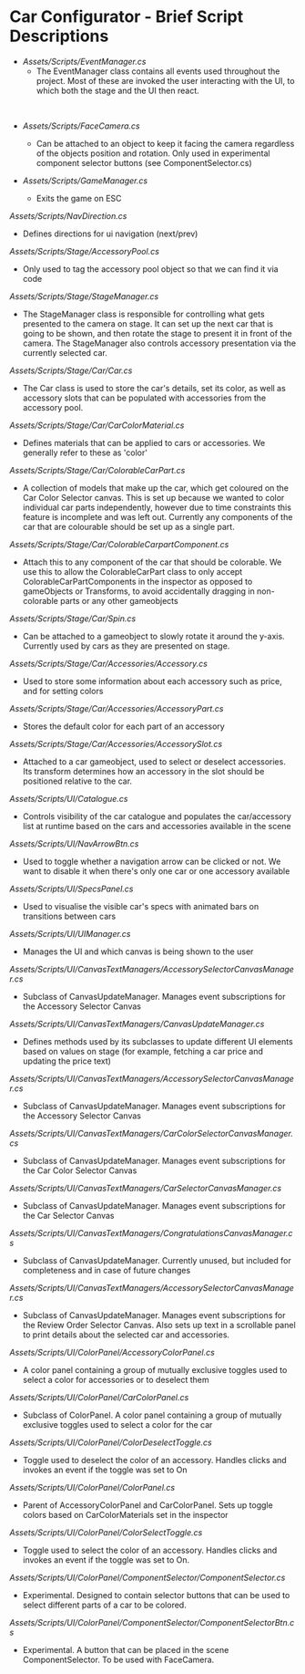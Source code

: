 # Car Configurator - Brief Script Descriptions

* _Assets/Scripts/EventManager.cs_
  * The EventManager class contains all events used throughout the project. Most of these are invoked the user interacting with the UI, to which both the stage and the UI then react.
<br />

* _Assets/Scripts/FaceCamera.cs_
  * Can be attached to an object to keep it facing the camera regardless of the objects position and rotation. Only used in experimental component selector buttons (see ComponentSelector.cs)

* _Assets/Scripts/GameManager.cs_<br />
  * Exits the game on ESC

_Assets/Scripts/NavDirection.cs_<br />
* Defines directions for ui navigation (next/prev)

_Assets/Scripts/Stage/AccessoryPool.cs_<br />
* Only used to tag the accessory pool object so that we can find it via code

_Assets/Scripts/Stage/StageManager.cs_<br />
* The StageManager class is responsible for controlling what gets presented to the camera on stage. It can set up the next car that is going to be shown, and then rotate the stage to present it in front of the camera. The StageManager also controls accessory presentation via the currently selected car.

_Assets/Scripts/Stage/Car/Car.cs_<br />
* The Car class is used to store the car's details, set its color, as well as accessory slots that can be populated with accessories from the accessory pool.

_Assets/Scripts/Stage/Car/CarColorMaterial.cs_<br />
* Defines materials that can be applied to cars or accessories. We generally refer to these as 'color'

_Assets/Scripts/Stage/Car/ColorableCarPart.cs_<br />
* A collection of models that make up the car, which get coloured on the Car Color Selector canvas. This is set up because we wanted to color individual car parts independently, however due to time constraints this feature is incomplete and was left out. Currently any components of the car that are colourable should be set up as a single part.

_Assets/Scripts/Stage/Car/ColorableCarpartComponent.cs_<br />
* Attach this to any component of the car that should be colorable. We use this to allow the ColorableCarPart class to only accept ColorableCarPartComponents in the inspector as opposed to gameObjects or Transforms, to avoid accidentally dragging in non-colorable parts or any other gameobjects

_Assets/Scripts/Stage/Car/Spin.cs_<br />
* Can be attached to a gameobject to slowly rotate it around the y-axis. Currently used by cars as they are presented on stage.

_Assets/Scripts/Stage/Car/Accessories/Accessory.cs_<br />
* Used to store some information about each accessory such as price, and for setting colors

_Assets/Scripts/Stage/Car/Accessories/AccessoryPart.cs_<br />
* Stores the default color for each part of an accessory

_Assets/Scripts/Stage/Car/Accessories/AccessorySlot.cs_<br />
* Attached to a car gameobject, used to select or deselect accessories. Its transform determines how an accessory in the slot should be positioned relative to the car.

_Assets/Scripts/UI/Catalogue.cs_<br />
* Controls visibility of the car catalogue and populates the car/accessory list at runtime based on the cars and accessories available in the scene

_Assets/Scripts/UI/NavArrowBtn.cs_<br />
* Used to toggle whether a navigation arrow can be clicked or not. We want to disable it when there's only one car or one accessory available

_Assets/Scripts/UI/SpecsPanel.cs_<br />
* Used to visualise the visible car's specs with animated bars on transitions between cars

_Assets/Scripts/UI/UIManager.cs_<br />
* Manages the UI and which canvas is being shown to the user

_Assets/Scripts/UI/CanvasTextManagers/AccessorySelectorCanvasManager.cs_<br />
* Subclass of CanvasUpdateManager. Manages event subscriptions for the Accessory Selector Canvas

_Assets/Scripts/UI/CanvasTextManagers/CanvasUpdateManager.cs_<br />
* Defines methods used by its subclasses to update different UI elements based on values on stage (for example, fetching a car price and updating the price text)

_Assets/Scripts/UI/CanvasTextManagers/AccessorySelectorCanvasManager.cs_<br />
* Subclass of CanvasUpdateManager. Manages event subscriptions for the Accessory Selector Canvas

_Assets/Scripts/UI/CanvasTextManagers/CarColorSelectorCanvasManager.cs_<br />
* Subclass of CanvasUpdateManager. Manages event subscriptions for the Car Color Selector Canvas

_Assets/Scripts/UI/CanvasTextManagers/CarSelectorCanvasManager.cs_<br />
* Subclass of CanvasUpdateManager. Manages event subscriptions for the Car Selector Canvas

_Assets/Scripts/UI/CanvasTextManagers/CongratulationsCanvasManager.cs_<br />
* Subclass of CanvasUpdateManager. Currently unused, but included for completeness and in case of future changes

_Assets/Scripts/UI/CanvasTextManagers/AccessorySelectorCanvasManager.cs_<br />
* Subclass of CanvasUpdateManager. Manages event subscriptions for the Review Order Selector Canvas. Also sets up text in a scrollable panel to print details about the selected car and accessories.

_Assets/Scripts/UI/ColorPanel/AccessoryColorPanel.cs_<br />
* A color panel containing a group of mutually exclusive toggles used to select a color for accessories or to deselect them

_Assets/Scripts/UI/ColorPanel/CarColorPanel.cs_<br />
* Subclass of ColorPanel. A color panel containing a group of mutually exclusive toggles used to select a color for the car

_Assets/Scripts/UI/ColorPanel/ColorDeselectToggle.cs_<br />
* Toggle used to deselect the color of an accessory. Handles clicks and invokes an event if the toggle was set to On

_Assets/Scripts/UI/ColorPanel/ColorPanel.cs_<br />
* Parent of AccessoryColorPanel and CarColorPanel. Sets up toggle colors based on CarColorMaterials set in the inspector

_Assets/Scripts/UI/ColorPanel/ColorSelectToggle.cs_
* Toggle used to select the color of an accessory. Handles clicks and invokes an event if the toggle was set to On. 

_Assets/Scripts/UI/ColorPanel/ComponentSelector/ComponentSelector.cs_
* Experimental. Designed to contain selector buttons that can be used to select different parts of a car to be colored. 

_Assets/Scripts/UI/ColorPanel/ComponentSelector/ComponentSelectorBtn.cs_
* Experimental. A button that can be placed in the scene ComponentSelector. To be used with FaceCamera.

